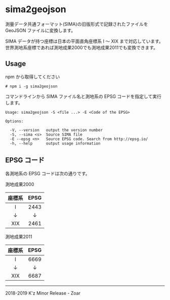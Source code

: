 # sima2geojson

測量データ共通フォーマット(SIMA)の旧版形式で記録されたファイルを GeoJSON ファイルに変換します。

SIMA データが持つ座標は日本の平面直角座標系 I ～ XIX まで対応しています。  
世界測地系座標であれば測地成果2000でも測地成果2011でも変換できます。

## Usage

npm から取得してください

```
# npm i -g sima2geojson
```

コマンドラインから SIMA ファイル名と測地系の EPSG コードを指定して実行します。

```
Usage: sima2geojson -S <file ...> -E <Code of the EPSG>

Options:

  -V, --version   output the version number
  -S, --sima <s>  Source SIMA file
  -E --epsg <n>   Source EPSG code. Search from http://epsg.io/
  -h, --help      output usage information
```

## EPSG コード

各測地系の EPSG コードは次の通りです。

測地成果2000

|座標系|EPSG|
|:-:|:-:|
|I|2443|
|↓|↓|↓|
|XIX|2461|

測地成果2011

|座標系|EPSG|
|:-:|:-:|
|I|6669|
|↓|↓|
|XIX|6687|


---
2018-2019 K'z Minor Release - Zoar